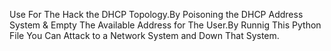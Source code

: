 Use For The Hack the DHCP Topology.By Poisoning the DHCP Address System & Empty The Available Address for The User.By Runnig This Python File You Can Attack to a Network System and Down That System.

